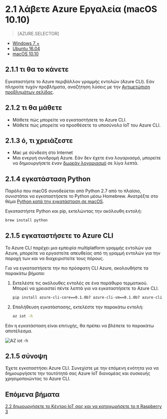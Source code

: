 <properties
 pageTitle="Λάβετε Azure Εργαλεία (macOS 10.10) | Microsoft Azure"
 description="Εγκατάσταση Python και περιβάλλον γραμμής εντολών Azure (Azure CLI) σε macOS."
 services="iot-hub"
 documentationCenter=""
 authors="shizn"
 manager="timlt"
 tags=""
 keywords=""/>

<tags
 ms.service="iot-hub"
 ms.devlang="multiple"
 ms.topic="article"
 ms.tgt_pltfrm="na"
 ms.workload="na"
 ms.date="10/21/2016"
 ms.author="xshi"/>

# <a name="21-get-azure-tools-macos-1010"></a>2.1 λάβετε Azure Εργαλεία (macOS 10.10)

> [AZURE.SELECTOR]
- [Windows 7 +](iot-hub-raspberry-pi-kit-node-lesson2-get-azure-tools-win32.md)
- [Ubuntu 16.04](iot-hub-raspberry-pi-kit-node-lesson2-get-azure-tools-ubuntu.md)
- [macOS 10.10](iot-hub-raspberry-pi-kit-node-lesson2-get-azure-tools-mac.md)

## <a name="211-what-you-will-do"></a>2.1.1 τι θα το κάνετε

Εγκαταστήστε το Azure περιβάλλον γραμμής εντολών (Azure CLI). Εάν πληροίτε τυχόν προβλήματα, αναζήτηση λύσεις με την [Αντιμετώπιση προβλημάτων σελίδας](iot-hub-raspberry-pi-kit-node-troubleshooting.md).

## <a name="212-what-you-will-learn"></a>2.1.2 τι θα μάθετε

- Μάθετε πώς μπορείτε να εγκαταστήσετε το Azure CLI.
- Μάθετε πώς μπορείτε να προσθέσετε το υποσύνολο IoT του Azure CLI.

## <a name="213-what-you-need"></a>2.1.3 ό, τι χρειάζεστε

- Mac με σύνδεση στο Internet
- Μια ενεργή συνδρομή Azure. Εάν δεν έχετε ένα λογαριασμό, μπορείτε να δημιουργήσετε έναν [δωρεάν λογαριασμό](https://azure.microsoft.com/free/) σε λίγα λεπτά.

## <a name="214-install-python"></a>2.1.4 εγκατάσταση Python

Παρόλο που macOS συνοδεύεται από Python 2.7 από το πλαίσιο, συνιστάται να εγκαταστήσετε το Python μέσω Homebrew. Ανατρέξτε στο θέμα [Python κατά την εγκατάσταση σε macOS](http://docs.python-guide.org/en/latest/starting/install/osx/).

Εγκαταστήστε Python και pip, εκτελώντας την ακόλουθη εντολή:

```bash
brew install python
```

## <a name="215-install-the-azure-cli"></a>2.1.5 εγκαταστήσετε το Azure CLI

Το Azure CLI παρέχει μια εμπειρία multiplatform γραμμής εντολών για Azure, μπορείτε να εργαστείτε απευθείας από τη γραμμή εντολών για την παροχή των και να διαχειριστείτε τους πόρους. 

Για να εγκαταστήσετε την πιο πρόσφατη CLI Azure, ακολουθήστε τα παρακάτω βήματα:

1. Εκτελέστε τις ακόλουθες εντολές σε ένα παράθυρο τερματικού. Μπορεί να χρειαστεί πέντε λεπτά για να εγκαταστήσετε το Azure CLI.

    ```bash
    pip install azure-cli-core==0.1.0b7 azure-cli-vm==0.1.0b7 azure-cli-storage==0.1.0b7 azure-cli-role==0.1.0b7 azure-cli-resource==0.1.0b7 azure-cli-profile==0.1.0b7 azure-cli-network==0.1.0b7 azure-cli-iot==0.1.0b7 azure-cli-feedback==0.1.0b7 azure-cli-configure==0.1.0b7 azure-cli-component==0.1.0b7 azure-cli==0.1.0b7
    ```

2. Επαλήθευση εγκατάστασης, εκτελέστε την παρακάτω εντολή:

    ```bash
    az iot -h
    ```
  
Εάν η εγκατάσταση είναι επιτυχής, θα πρέπει να βλέπετε το παρακάτω αποτέλεσμα.

![AZ iot -h](media/iot-hub-raspberry-pi-lessons/lesson2/az_iot_help_osx.png)

## <a name="215-summary"></a>2.1.5 σύνοψη

Έχετε εγκαταστήσει Azure CLI. Συνεχίστε με την επόμενη ενότητα για να δημιουργήσετε την ταυτότητά σας Azure IoT διανομέας και συσκευής χρησιμοποιώντας το Azure CLI.

## <a name="next-steps"></a>Επόμενα βήματα

[2.2 δημιουργήσετε το Κέντρο IoT σας και να καταχωρήσετε το π Raspberry 3](iot-hub-raspberry-pi-kit-node-lesson2-prepare-azure-iot-hub.md)
